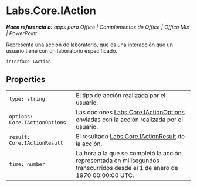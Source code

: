 
# <a name="labs.core.iaction"></a>Labs.Core.IAction

 _**Hace referencia a:** apps para Office | Complementos de Office | Office Mix | PowerPoint_

Representa una acción de laboratorio, que es una interacción que un usuario tiene con un laboratorio especificado.

```
interface IAction
```


## <a name="properties"></a>Properties


|||
|:-----|:-----|
| `type: string`|El tipo de acción realizada por el usuario.|
| `options: Core.IActionOptions`|Las opciones [Labs.Core.IActionOptions](../../reference/office-mix/labs.core.iactionoptions.md) enviadas con la acción realizada por el usuario.|
| `result: Core.IActionResult`|El resultado [Labs.Core.IActionResult](../../reference/office-mix/labs.core.iactionresult.md) de la acción.|
| `time: number`|La hora a la que se completó la acción, representada en milisegundos transcurridos desde el 1 de enero de 1970 00:00:00 UTC.|
